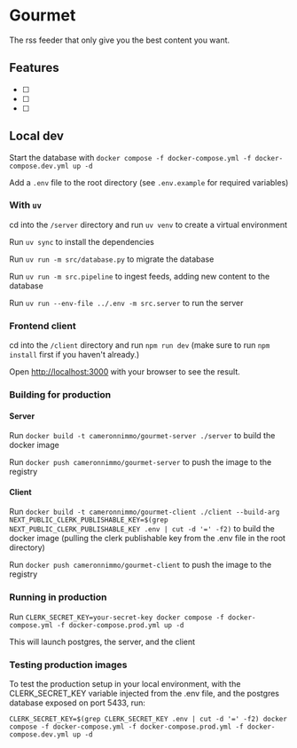 # Gourmet

The rss feeder that only give you the best content you want.

## Features

- [ ]
- [ ]
- [ ]

## Local dev

Start the database with `docker compose -f docker-compose.yml -f docker-compose.dev.yml up -d`

Add a `.env` file to the root directory (see `.env.example` for required variables)

### With `uv`

cd into the `/server` directory and run `uv venv` to create a virtual environment

Run `uv sync` to install the dependencies

Run `uv run -m src/database.py` to migrate the database

Run `uv run -m src.pipeline` to ingest feeds, adding new content to the database

Run `uv run --env-file ../.env -m src.server` to run the server

### Frontend client

cd into the `/client` directory and run `npm run dev` (make sure to run `npm install` first if you haven't already.)

Open [http://localhost:3000](http://localhost:3000) with your browser to see the result.

### Building for production

#### Server

Run `docker build -t cameronnimmo/gourmet-server ./server` to build the docker image

Run `docker push cameronnimmo/gourmet-server` to push the image to the registry

#### Client

Run `docker build -t cameronnimmo/gourmet-client ./client --build-arg NEXT_PUBLIC_CLERK_PUBLISHABLE_KEY=$(grep NEXT_PUBLIC_CLERK_PUBLISHABLE_KEY .env | cut -d '=' -f2)` to build the docker image (pulling the clerk publishable key from the .env file in the root directory)

Run `docker push cameronnimmo/gourmet-client` to push the image to the registry

### Running in production

Run `CLERK_SECRET_KEY=your-secret-key docker compose -f docker-compose.yml -f docker-compose.prod.yml up -d`

This will launch postgres, the server, and the client

### Testing production images

To test the production setup in your local environment, with the CLERK_SECRET_KEY variable injected from the .env file, and the postgres database exposed on port 5433, run:

```
CLERK_SECRET_KEY=$(grep CLERK_SECRET_KEY .env | cut -d '=' -f2) docker compose -f docker-compose.yml -f docker-compose.prod.yml -f docker-compose.dev.yml up -d
```
